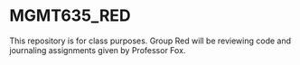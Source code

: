 # MGMT635_RED
This repository is for class purposes. Group Red will be reviewing code and journaling assignments given by Professor Fox.

